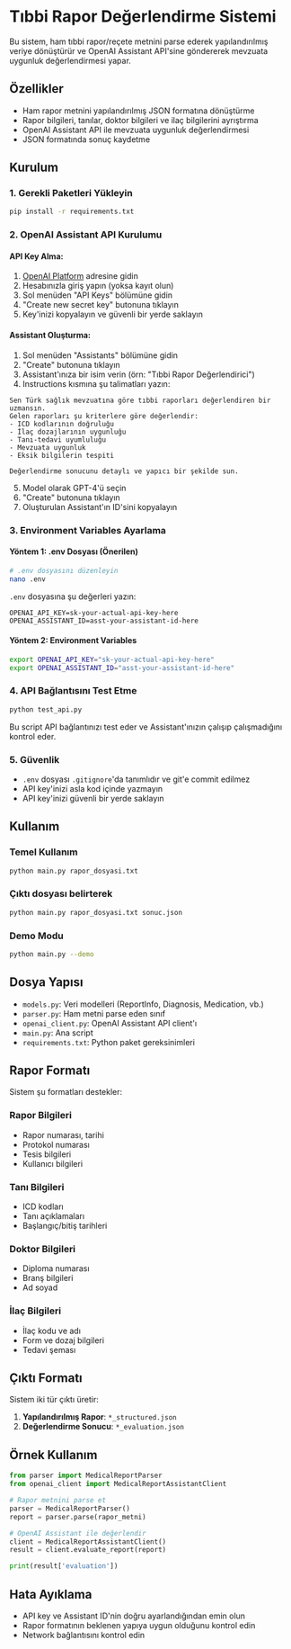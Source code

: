 # Tıbbi Rapor Değerlendirme Sistemi

Bu sistem, ham tıbbi rapor/reçete metnini parse ederek yapılandırılmış veriye dönüştürür ve OpenAI Assistant API'sine göndererek mevzuata uygunluk değerlendirmesi yapar.

## Özellikler

- Ham rapor metnini yapılandırılmış JSON formatına dönüştürme
- Rapor bilgileri, tanılar, doktor bilgileri ve ilaç bilgilerini ayrıştırma
- OpenAI Assistant API ile mevzuata uygunluk değerlendirmesi
- JSON formatında sonuç kaydetme

## Kurulum

### 1. Gerekli Paketleri Yükleyin
```bash
pip install -r requirements.txt
```

### 2. OpenAI Assistant API Kurulumu

#### API Key Alma:
1. [OpenAI Platform](https://platform.openai.com/) adresine gidin
2. Hesabınızla giriş yapın (yoksa kayıt olun)
3. Sol menüden "API Keys" bölümüne gidin
4. "Create new secret key" butonuna tıklayın
5. Key'inizi kopyalayın ve güvenli bir yerde saklayın

#### Assistant Oluşturma:
1. Sol menüden "Assistants" bölümüne gidin
2. "Create" butonuna tıklayın
3. Assistant'ınıza bir isim verin (örn: "Tıbbi Rapor Değerlendirici")
4. Instructions kısmına şu talimatları yazın:
```
Sen Türk sağlık mevzuatına göre tıbbi raporları değerlendiren bir uzmansın. 
Gelen raporları şu kriterlere göre değerlendir:
- ICD kodlarının doğruluğu
- İlaç dozajlarının uygunluğu
- Tanı-tedavi uyumluluğu
- Mevzuata uygunluk
- Eksik bilgilerin tespiti

Değerlendirme sonucunu detaylı ve yapıcı bir şekilde sun.
```
5. Model olarak GPT-4'ü seçin
6. "Create" butonuna tıklayın
7. Oluşturulan Assistant'ın ID'sini kopyalayın

### 3. Environment Variables Ayarlama

#### Yöntem 1: .env Dosyası (Önerilen)
```bash
# .env dosyasını düzenleyin
nano .env
```

`.env` dosyasına şu değerleri yazın:
```
OPENAI_API_KEY=sk-your-actual-api-key-here
OPENAI_ASSISTANT_ID=asst-your-assistant-id-here
```

#### Yöntem 2: Environment Variables
```bash
export OPENAI_API_KEY="sk-your-actual-api-key-here"
export OPENAI_ASSISTANT_ID="asst-your-assistant-id-here"
```

### 4. API Bağlantısını Test Etme
```bash
python test_api.py
```

Bu script API bağlantınızı test eder ve Assistant'ınızın çalışıp çalışmadığını kontrol eder.

### 5. Güvenlik
- `.env` dosyası `.gitignore`'da tanımlıdır ve git'e commit edilmez
- API key'inizi asla kod içinde yazmayın
- API key'inizi güvenli bir yerde saklayın

## Kullanım

### Temel Kullanım
```bash
python main.py rapor_dosyasi.txt
```

### Çıktı dosyası belirterek
```bash
python main.py rapor_dosyasi.txt sonuc.json
```

### Demo Modu
```bash
python main.py --demo
```

## Dosya Yapısı

- `models.py`: Veri modelleri (ReportInfo, Diagnosis, Medication, vb.)
- `parser.py`: Ham metni parse eden sınıf
- `openai_client.py`: OpenAI Assistant API client'ı
- `main.py`: Ana script
- `requirements.txt`: Python paket gereksinimleri

## Rapor Formatı

Sistem şu formatları destekler:

### Rapor Bilgileri
- Rapor numarası, tarihi
- Protokol numarası
- Tesis bilgileri
- Kullanıcı bilgileri

### Tanı Bilgileri
- ICD kodları
- Tanı açıklamaları
- Başlangıç/bitiş tarihleri

### Doktor Bilgileri
- Diploma numarası
- Branş bilgileri
- Ad soyad

### İlaç Bilgileri
- İlaç kodu ve adı
- Form ve dozaj bilgileri
- Tedavi şeması

## Çıktı Formatı

Sistem iki tür çıktı üretir:

1. **Yapılandırılmış Rapor**: `*_structured.json`
2. **Değerlendirme Sonucu**: `*_evaluation.json`

## Örnek Kullanım

```python
from parser import MedicalReportParser
from openai_client import MedicalReportAssistantClient

# Rapor metnini parse et
parser = MedicalReportParser()
report = parser.parse(rapor_metni)

# OpenAI Assistant ile değerlendir
client = MedicalReportAssistantClient()
result = client.evaluate_report(report)

print(result['evaluation'])
```

## Hata Ayıklama

- API key ve Assistant ID'nin doğru ayarlandığından emin olun
- Rapor formatının beklenen yapıya uygun olduğunu kontrol edin
- Network bağlantısını kontrol edin
